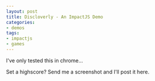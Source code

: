 ```yaml
---
layout: post
title: Discloverly - An ImpactJS Demo
categories:
- demos
tags:
- impactjs
- games
---
```


<p>I've only tested this in chrome...</p>

<script type="text/javascript" src="./discloverly/game.min.js"></script>
<canvas style="margin:auto;" id="canvas"></canvas>

<p>Set a highscore? Send me a screenshot and I'll post it here.</p>
